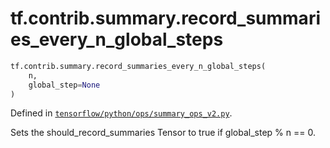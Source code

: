<div itemscope itemtype="http://developers.google.com/ReferenceObject">
<meta itemprop="name" content="tf.contrib.summary.record_summaries_every_n_global_steps" />
</div>

# tf.contrib.summary.record_summaries_every_n_global_steps

``` python
tf.contrib.summary.record_summaries_every_n_global_steps(
    n,
    global_step=None
)
```



Defined in [`tensorflow/python/ops/summary_ops_v2.py`](https://www.tensorflow.org/code/tensorflow/python/ops/summary_ops_v2.py).

Sets the should_record_summaries Tensor to true if global_step % n == 0.